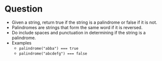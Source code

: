 # Question

- Given a string, return true if the string is a palindrome or false if it is not.
- Palindromes are strings that form the same word if it is reversed.
- Do include spaces and punctuation in determining if the string is a palindrome.
- Examples
  - `palindrome("abba") === true`
  - `palindrome("abcdefg") === false`
